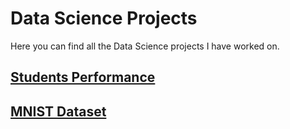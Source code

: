 # Data Science Projects
Here you can find all the Data Science projects I have worked on.

## [Students Performance](https://github.com/davidgb9716/data-science/tree/main/students-performance)

## [MNIST Dataset](https://github.com/davidgb9716/data-science/tree/main/MNIST-Dataset)
